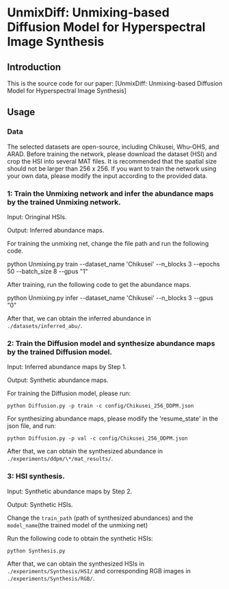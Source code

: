 # UnmixDiff: Unmixing-based Diffusion Model for Hyperspectral Image Synthesis



## Introduction

This is the source code for our paper: [UnmixDiff: Unmixing-based Diffusion Model for Hyperspectral Image Synthesis]
## Usage

### Data

The selected datasets are open-source, including Chikusei, Whu-OHS, and ARAD. Before training the network, please download the dataset (HSI) and crop the HSI into several MAT files. It is recommended that the spatial size should not be larger than 256 x 256. If you want to train the network using your own data, please modify the input according to the provided data.

### 1: Train the Unmixing network and infer the abundance maps by the trained Unmixing network.
Input: Oringinal HSIs.

Output: Inferred abundance maps.

For training the unmixing net, change the file path and run the following code.

python Unmixing.py train --dataset_name 'Chikusei' --n_blocks 3 --epochs 50 --batch_size 8 --gpus "1"


After training, run the following code to get the abundance maps. 

python Unmixing.py infer --dataset_name 'Chikusei' --n_blocks 3 --gpus "0"

After that, we can obtain the inferred abundance in `./datasets/inferred_abu/`.

### 2: Train the Diffusion model and synthesize abundance maps by the trained Diffusion model.
Input: Inferred abundance maps by Step 1.

Output: Synthetic abundance maps.

For training the Diffusion model, please run:

`python Diffusion.py -p train -c config/Chikusei_256_DDPM.json`

For synthesizing abundance maps, please modify the 'resume_state' in the json file, and run:

`python Diffusion.py -p val -c config/Chikusei_256_DDPM.json`

After that, we can obtain the synthesized abundance in `./experiments/ddpm/\*/mat_results/`.

### 3: HSI synthesis.
Input: Synthetic abundance maps by Step 2.

Output: Synthetic HSIs.

Change the `train_path` (path of synthesized abundances) and the `model_name`(the trained model of the unmixing net)

Run the following code to obtain the synthetic HSIs:

`python Synthesis.py`

After that, we can obtain the synthesized HSIs in `./experiments/Synthesis/HSI/` and corresponding RGB images in `./experiments/Synthesis/RGB/`.







